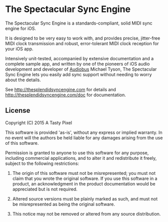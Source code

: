 The Spectacular Sync Engine
========================

The Spectacular Sync Engine is a standards-compliant, solid MIDI sync engine for iOS.

It is designed to be very easy to work with, and provides precise, jitter-free MIDI clock transmission and robust, error-tolerant MIDI clock reception for your iOS app.
          
Intensively unit-tested, accompanied by extensive documentation and a complete sample app, and written by one of the pioneers of iOS audio development and developer of [Audiobus](http://audiob.us) Michael Tyson, The Spectacular Sync Engine lets you easily add sync support without needing to worry about the details.

See http://thesplendidsyncengine.com for details and http://thesplendidsyncengine.com/doc for documentation.


License
-------

Copyright (C) 2015 A Tasty Pixel

This software is provided 'as-is', without any express or implied
warranty.  In no event will the authors be held liable for any damages
arising from the use of this software.

Permission is granted to anyone to use this software for any purpose,
including commercial applications, and to alter it and redistribute it
freely, subject to the following restrictions:

1. The origin of this software must not be misrepresented; you must not
   claim that you wrote the original software. If you use this software
   in a product, an acknowledgment in the product documentation would be
   appreciated but is not required.
   
2. Altered source versions must be plainly marked as such, and must not be
   misrepresented as being the original software.
   
3. This notice may not be removed or altered from any source distribution.
